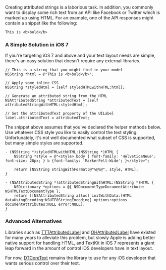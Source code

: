 Creating attributed strings is a laborious task. In addition, you commonly want to display some rich text from an API like Facebook or Twitter which is marked up using HTML. For an example, one of the API responses might contain a snippet like the following:

```
This is <b>bold</b>
```

### A Simple Solution in iOS 7

If you're targeting iOS 7 and above and your text layout needs are simple, there's an easy solution that doesn't require any external libraries.

```
// This is a string that you might find in your model
NSString *html = @"This is <b>bold</b>";
    
// Apply some inline CSS
NSString *styledHtml = [self styledHTMLwithHTML:html];
    
// Generate an attributed string from the HTML
NSAttributedString *attributedText = [self attributedStringWithHTML:styledHtml];
    
// Set the attributedText property of the UILabel
label.attributedText = attributedText;
```

The snippet above assumes that you've declared the helper methods below. Use whatever CSS style you like to easily control the text styling. Unfortunately, it's not well documented what subset of CSS is supported, but many simple styles are supported.

```
- (NSString *)styledHTMLwithHTML:(NSString *)HTML {
    NSString *style = @"<style> body { font-family: 'HelveticaNeue'; font-size: 20px; } b {font-family: 'MarkerFelt-Wide'; }</style>";
    
    return [NSString stringWithFormat:@"%@%@", style, HTML];
}

- (NSAttributedString *)attributedStringWithHTML:(NSString *)HTML {
    NSDictionary *options = @{ NSDocumentTypeDocumentAttribute: NSHTMLTextDocumentType };
    return [[NSAttributedString alloc] initWithData:[HTML dataUsingEncoding:NSUTF8StringEncoding] options:options documentAttributes:NULL error:NULL];
}
```

### Advanced Alternatives

Libraries such as [TTTAttributedLabel](https://github.com/mattt/TTTAttributedLabel) and [OHAttributedLabel](https://github.com/AliSoftware/OHAttributedLabel) have existed for many years to alleviate this problem, but slowly Apple is adding better native support for handling HTML, and TextKit in iOS 7 represents a giant leap forward in the amount of control iOS developers have in text layout.

For now, [DTCoreText](https://github.com/Cocoanetics/DTCoreText) remains the library to use for any iOS developer that wants serious control over their text.